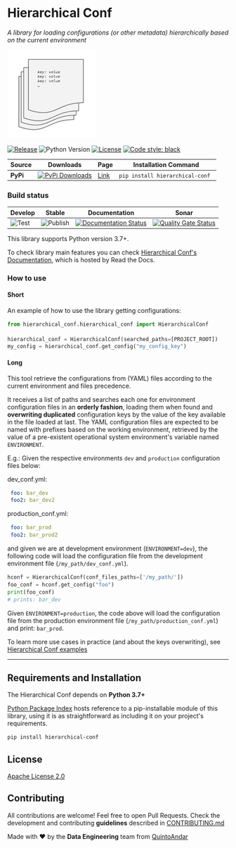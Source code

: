 # Hierarchical Conf
_A library for loading configurations (or other metadata) hierarchically based on the current environment_

<img height="200" src="hierarchical_conf_logo.png" />

[![Release](https://img.shields.io/github/v/release/quintoandar/hierarchical-conf)]((https://pypi.org/project/hierarchical-conf/))
![Python Version](https://img.shields.io/badge/python-3.7%20%7C%203.8-brightgreen.svg)
[![License](https://img.shields.io/badge/License-Apache%202.0-blue.svg)](https://opensource.org/licenses/Apache-2.0)
[![Code style: black](https://img.shields.io/badge/code%20style-black-000000.svg)](https://github.com/psf/black)

| Source    | Downloads                                                                                                       | Page                                                 | Installation Command                       |
|-----------|-----------------------------------------------------------------------------------------------------------------|------------------------------------------------------|--------------------------------------------|
| **PyPi**  | [![PyPi Downloads](https://pepy.tech/badge/hierarchical-conf)](https://pypi.org/project/hierarchical-conf/) | [Link](https://pypi.org/project/hierarchical-conf/)        | `pip install hierarchical-conf `                  |

### Build status
| Develop                                                                     | Stable                                                                            | Documentation                                                                                                                                           | Sonar                                                                                                                                                                                                  |
|-----------------------------------------------------------------------------|-----------------------------------------------------------------------------------|---------------------------------------------------------------------------------------------------------------------------------------------------------|--------------------------------------------------------------------------------------------------------------------------------------------------------------------------------------------------------|
| ![Test](https://github.com/quintoandar/hierarchical-conf/workflows/Test/badge.svg) | ![Publish](https://github.com/quintoandar/hierarchical-conf/workflows/Publish/badge.svg) | [![Documentation Status](https://readthedocs.org/projects/hierarchical-conf/badge/?version=latest)](https://hierarchical-conf.readthedocs.io/en/latest/?badge=latest) | [![Quality Gate Status](https://sonarcloud.io/api/project_badges/measure?project=quintoandar_hierarchical-conf&metric=alert_status)](https://sonarcloud.io/dashboard?id=quintoandar_hierarchical-conf) |


This library supports Python version 3.7+.

To check library main features you can check [Hierarchical Conf's Documentation](https://hierarchical-conf.readthedocs.io/en/latest/), which is hosted by Read the Docs.

### How to use

#### Short
An example of how to use the library getting configurations:

```python
from hierarchical_conf.hierarchical_conf import HierarchicalConf

hierarchical_conf = HierarchicalConf(searched_paths=[PROJECT_ROOT])
my_config = hierarchical_conf.get_config("my_config_key")
```

#### Long

This tool retrieve the configurations from (YAML) files according to the current
environment and files precedence.

It receives a list of paths and searches each one for environment configuration files in an **orderly 
fashion**, loading them when found and **overwriting duplicated** configuration keys by the value of the key 
available in the file loaded at last.
The YAML configuration files are expected to be named with prefixes based on the working environment, 
retrieved by the value of a pre-existent operational system environment's variable named `ENVIRONMENT`.


E.g.: Given the respective environments `dev` and `production` configuration files below:

dev_conf.yml:
```yaml
 foo: bar_dev
 foo2: bar_dev2
```

production_conf.yml:
```yaml
 foo: bar_prod
 foo2: bar_prod2
```

and given we are at development environment (`ENVIRONMENT=dev`), the following code will load the
configuration file from the development environment file (`/my_path/dev_conf.yml`).

```python
hconf = HierarchicalConf(conf_files_paths=['/my_path/'])
foo_conf = hconf.get_config("foo")
print(foo_conf)
# prints: bar_dev
```

Given `ENVIRONMENT=production`, the code above will load the configuration file from
the production environment file (`/my_path/production_conf.yml`) and print: `bar_prod`.

To learn more use cases in practice (and about the keys overwriting), see [Hierarchical Conf examples](https://github.com/quintoandar/hierarchical-conf/tree/main/examples)  

---

## Requirements and Installation
The Hierarchical Conf depends on **Python 3.7+**

[Python Package Index](https://pypi.org/project/hierarchical-conf/) hosts reference to a pip-installable module of this library, using it is as straightforward as including it on your project's requirements.

```bash
pip install hierarchical-conf
```

## License
[Apache License 2.0](https://github.com/quintoandar/hierarchical-conf/blob/main/LICENSE)

## Contributing
All contributions are welcome! Feel free to open Pull Requests. Check the development and contributing **guidelines** 
described in [CONTRIBUTING.md](https://github.com/quintoandar/hierarchical-conf/blob/main/CONTRIBUTING.md)

Made with :heart: by the **Data Engineering** team from [QuintoAndar](https://github.com/quintoandar/)
